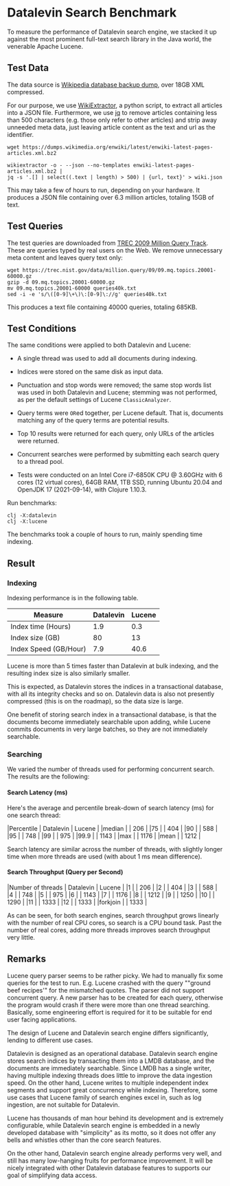 # Datalevin Search Benchmark

To measure the performance of Datalevin search engine, we stacked it up against
the most prominent full-text search library in the Java world, the venerable
Apache Lucene.

## Test Data

The data source is [Wikipedia database backup dump](https://dumps.wikimedia.org/enwiki/latest/enwiki-latest-pages-articles.xml.bz2), over 18GB XML compressed.

For our purpose, we use
[WikiExtractor](https://github.com/attardi/wikiextractor), a python script, to
extract all articles into a JSON file. Furthermore, we use
[jq](https://stedolan.github.io/jq/) to remove articles containing less than 500
characters (e.g. those only refer to other articles) and strip away unneeded
meta data, just leaving article content as the text and url as the identifier.

```console
wget https://dumps.wikimedia.org/enwiki/latest/enwiki-latest-pages-articles.xml.bz2

wikiextractor -o - --json --no-templates enwiki-latest-pages-articles.xml.bz2 |
jq -s '.[] | select((.text | length) > 500) | {url, text}' > wiki.json

```
This may take a few of hours to run, depending on your hardware. It produces a JSON
file containing over 6.3 million articles, totaling 15GB of text.

## Test Queries

The test queries are downloaded from [TREC 2009 Million Query
Track](https://trec.nist.gov/data/million.query09.html). These are queries
typed by real users on the Web. We remove unnecessary meta content and leaves
query text only:

```console
wget https://trec.nist.gov/data/million.query/09/09.mq.topics.20001-60000.gz
gzip -d 09.mq.topics.20001-60000.gz
mv 09.mq.topics.20001-60000 queries40k.txt
sed -i -e 's/\([0-9]\+\)\:[0-9]\://g' queries40k.txt
```
This produces a text file containing 40000 queries, totaling 685KB.

## Test Conditions

The same conditions were applied to both Datalevin and Lucene:

* A single thread was used to add all documents during indexing.

* Indices were stored on the same disk as input data.

* Punctuation and stop words were removed; the same stop words list was used in
  both Datalevin and Lucene; stemming was not performed, as per the
  default settings of Lucene `ClassicAnalyzer`.

* Query terms were `OR`ed together, per Lucene default. That is, documents matching
  any of the query terms are potential results.

* Top 10 results were returned for each query, only URLs of the articles were returned.

* Concurrent searches were performed by submitting each search query to a thread pool.

* Tests were conducted on an Intel Core i7-6850K CPU @ 3.60GHz with 6 cores (12
  virtual cores), 64GB RAM, 1TB SSD, running Ubuntu 20.04 and OpenJDK 17
  (2021-09-14), with Clojure 1.10.3.

Run benchmarks:

```
clj -X:datalevin
clj -X:lucene
```

The benchmarks took a couple of hours to run, mainly spending time indexing.

## Result

### Indexing

Indexing performance is in the following table.

|Measure   | Datalevin | Lucene |
|----|--------|--------|
| Index time (Hours)  | 1.9  | 0.3  |
| Index size (GB)  | 80  |  13      |
| Index Speed (GB/Hour)  | 7.9  |  40.6      |

Lucene is more than 5 times faster than Datalevin at bulk indexing, and the resulting
index size is also similarly smaller.

This is expected, as Datalevin stores the indices in a transactional database,
with all its integrity checks and so on. Datalevin data is also not presently
compressed (this is on the roadmap), so the data size is large.

One benefit of storing search index in a transactional database, is that the
documents become immediately searchable upon adding, while Lucene commits
documents in very large batches, so they are not immediately searchable.

### Searching

We varied the number of threads used for performing concurrent search. The
results are the following:

#### Search Latency (ms)

Here's the average and percentile break-down of search latency (ms) for one
search thread:

|Percentile | Datalevin | Lucene |
|median | | 206 |
|75 | |    404           |
|90 | |  588            |
|95 | |  748      |
|99 | |   975           |
|99.9 | |  1143            |
|max | | 1176 |
|mean | |    1212           |

Search latency are similar across the number of threads, with slightly longer
time when more threads are used (with about 1 ms mean difference).

#### Search Throughput (Query per Second)

|Number of threads | Datalevin | Lucene |
|1 | | 206 |
|2 | |    404           |
|3 | |  588            |
|4 | |  748      |
|5 | |   975           |
|6 | |  1143            |
|7 | | 1176 |
|8 | |    1212           |
|9 | |  1250            |
|10 | |  1290      |
|11 | |   1333           |
|12 | | 1333       |
|forkjoin | | 1333       |

As can be seen, for both search engines, search throughput grows linearly with the
number of real CPU cores, so search is a CPU bound task. Past the number of real
cores, adding more threads improves search throughput very little.

## Remarks

Lucene query parser seems to be rather picky. We had to manually fix some
queries for the test to run. E.g. Lucene crashed with the query "\"ground beef
recipes\'" for the mismatched quotes. The parser did not support concurrent
query. A new parser has to be created for each query, otherwise the program
would crash if there were more than one thread searching. Basically, some engineering
effort is required for it to be suitable for end user facing applications.

The design of Lucene and Datalevin search engine differs significantly, lending
to different use cases.

Datalevin is designed as an operational database. Datalevin search engine stores
search indices by transacting them into a LMDB database, and the documents are
immediately searchable. Since LMDB has a single writer, having
multiple indexing threads does little to improve the data ingestion speed. On
the other hand, Lucene writes to multiple independent index segments and support great
concurrency while indexing. Therefore, some use cases that Lucene family of
search engines excel in, such as log ingestion, are not suitable for Datalevin.

Lucene has thousands of man hour behind its development and is extremely
configurable, while Datalevin search engine is embedded in a newly developed
database with "simplicity" as its motto, so it does not offer any bells and
whistles other than the core search features.

On the other hand, Datalevin search engine already performs very well, and still
has many low-hanging fruits for performance improvement. It will be nicely
integrated with other Datalevin database features to supports our goal of
simplifying data access.
